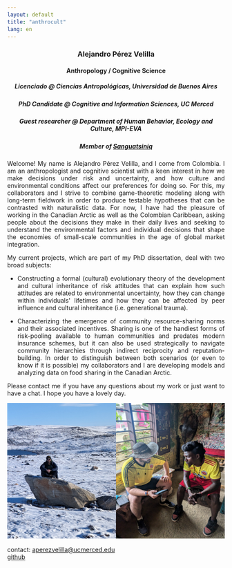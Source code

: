 ```yaml
---
layout: default
title: "anthrocult"
lang: en
---
```


### <div align="center">Alejandro Pérez Velilla</div>
#### <div align="center">Anthropology / Cognitive Science</div>
##### <div align="center">Licenciado @ Ciencias Antropológicas, Universidad de Buenos Aires</div>
##### <div align="center">PhD Candidate @ Cognitive and Information Sciences, UC Merced</div>
##### <div align="center">Guest researcher @ Department of Human Behavior, Ecology and Culture, MPI-EVA</div>
##### <div align="center">Member of [Sanguatsiniq](https://sanguatsiniq.github.io/)</div>

<p align="justify">
Welcome! My name is Alejandro Pérez Velilla, and I come from Colombia. I am an anthropologist and cognitive scientist with a keen interest in how we make decisions under risk and uncertainty, and how culture and environmental conditions affect our preferences for doing so. For this, my collaborators and I strive to combine game-theoretic modeling along with long-term fieldwork in order to produce testable hypotheses that can be contrasted with naturalistic data. For now, I have had the pleasure of working in the Canadian Arctic as well as the Colombian Caribbean, asking people about the decisions they make in their daily lives and seeking to understand the environmental factors and individual decisions that shape the economies of small-scale communities in the age of global market integration.
</p>

<p align="justify">
My current projects, which are part of my PhD dissertation, deal with two broad subjects:
</p>

- <p align="justify">Constructing a formal (cultural) evolutionary theory of the development and cultural inheritance of risk attitudes that can explain how such attitudes are related to environmental uncertainty, how they can change within individuals' lifetimes and how they can be affected by peer influence and cultural inheritance (i.e. generational trauma).</p>
- <p align="justify">Characterizing the emergence of community resource-sharing norms and their associated incentives. Sharing is one of the handiest forms of risk-pooling available to human communities and predates modern insurance schemes, but it can also be used strategically to navigate community hierarchies through indirect reciprocity and reputation-building. In order to distinguish between both scenarios (or even to know if it is possible) my collaborators and I are developing models and analyzing data on food sharing in the Canadian Arctic.</p>

<p align="justify">
Please contact me if you have any questions about my work or just want to have a chat. I hope you have a lovely day.
</p>

![photo](/img/field_photo.png)

contact: aperezvelilla@ucmerced.edu  
[github](https://github.com/datadreamscorp)



